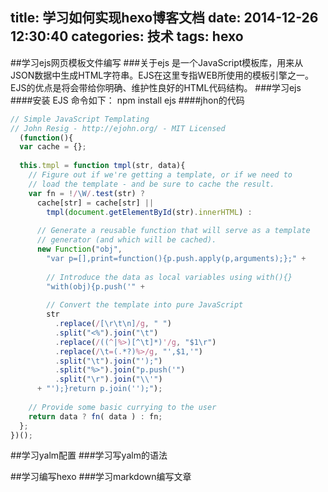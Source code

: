 title: 学习如何实现hexo博客文档
date: 2014-12-26 12:30:40
categories: 技术
tags: hexo
---
##学习ejs网页模板文件编写
###关于ejs
是一个JavaScript模板库，用来从JSON数据中生成HTML字符串。EJS在这里专指WEB所使用的模板引擎之一。EJS的优点是将会带给你明确、维护性良好的HTML代码结构。<!-- more -->
###学习ejs
####安装 EJS 命令如下：
    npm install ejs
####jhon的代码
```js
// Simple JavaScript Templating
// John Resig - http://ejohn.org/ - MIT Licensed
  (function(){
  var cache = {};
 
  this.tmpl = function tmpl(str, data){
    // Figure out if we're getting a template, or if we need to
    // load the template - and be sure to cache the result.
    var fn = !/\W/.test(str) ?
      cache[str] = cache[str] ||
        tmpl(document.getElementById(str).innerHTML) :
     
      // Generate a reusable function that will serve as a template
      // generator (and which will be cached).
      new Function("obj",
        "var p=[],print=function(){p.push.apply(p,arguments);};" +
       
        // Introduce the data as local variables using with(){}
        "with(obj){p.push('" +
       
        // Convert the template into pure JavaScript
        str
          .replace(/[\r\t\n]/g, " ")
          .split("<%").join("\t")
          .replace(/((^|%>)[^\t]*)'/g, "$1\r")
          .replace(/\t=(.*?)%>/g, "',$1,'")
          .split("\t").join("');")
          .split("%>").join("p.push('")
          .split("\r").join("\\'")
      + "');}return p.join('');");
   
    // Provide some basic currying to the user
    return data ? fn( data ) : fn;
  };
})();
```
##学习yalm配置
###学习写yalm的语法



##学习编写hexo
###学习markdown编写文章


